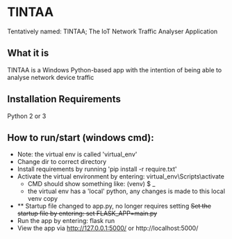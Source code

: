 # TINTAA

Tentatively named: TINTAA; The IoT Network Traffic Analyser Application

## What it is
TINTAA is a Windows Python-based app with the intention of being able to analyse network device traffic

## Installation Requirements
Python 2 or 3

## How to run/start (windows cmd):
- Note: the virtual env is called 'virtual_env'
- Change dir to correct directory
- Install requirements by running 'pip install -r require.txt'
- Activate the virtual environment by entering: virtual_env\Scripts\activate
  - CMD should show something like: (venv) $ _
  - the virtual env has a 'local' python, any changes is made to this local venv copy
- ** Startup file changed to app.py, no longer requires setting ~~Set the startup file by entering: set FLASK_APP=main.py~~
- Run the app by entering: flask run
- View the app via http://127.0.0.1:5000/ or http://localhost:5000/
